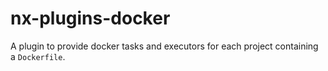 # nx-plugins-docker

A plugin to provide docker tasks and executors for each project containing a `Dockerfile`.
